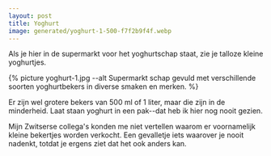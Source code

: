 ```yaml
---
layout: post
title: Yoghurt
image: generated/yoghurt-1-500-f7f2b9f4f.webp
---
```


Als je hier in de supermarkt voor het yoghurtschap staat, zie je talloze kleine yoghurtjes.

{% picture yoghurt-1.jpg --alt Supermarkt schap gevuld met verschillende soorten yoghurtbekers in diverse smaken en merken. %}

Er zijn wel grotere bekers van 500 ml of 1 liter, maar die zijn in de minderheid. Laat staan yoghurt in een pak--dat heb ik hier nog nooit gezien.

Mijn Zwitserse collega's konden me niet vertellen waarom er voornamelijk kleine bekertjes worden verkocht. Een gevalletje iets waarover je nooit nadenkt, totdat je ergens ziet dat het ook anders kan.
